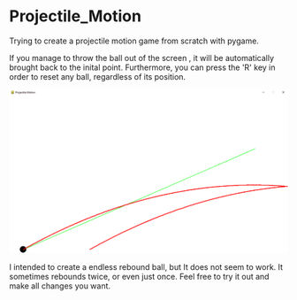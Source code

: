 # Projectile_Motion

Trying to create a projectile motion game from scratch with pygame.

If you manage to throw the ball out of the screen , it will be automatically brought back to the inital point. 
Furthermore, you can press the 'R' key in order to reset any ball, regardless of its position.
 
![showcase](./showcase.png)

I intended to create a endless rebound ball, but It does not seem to work.
It sometimes rebounds twice, or even just once.
Feel free to try it out and make all changes you want.